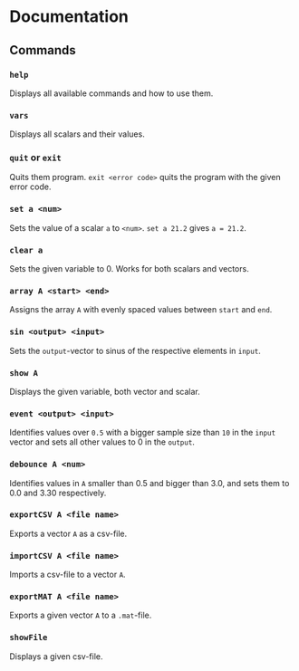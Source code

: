 # Documentation

## Commands

### `help`
          
Displays all available commands and how to use them.

### `vars`

Displays all scalars and their values.

### `quit` or `exit`

Quits them program. `exit <error code>` quits the program with the given error code.

### `set a <num>`

Sets the value of a scalar `a` to `<num>`. `set a 21.2` gives `a = 21.2`.

### `clear a`

Sets the given variable to 0. Works for both scalars and vectors.

### `array A <start> <end>`

Assigns the array `A` with evenly spaced values between `start` and `end`.

### `sin <output> <input>`

Sets the `output`-vector to sinus of the respective elements in `input`.

### `show A`

Displays the given variable, both vector and scalar.

### `event <output> <input>`

Identifies values over `0.5` with a bigger sample size than `10` in the `input` vector and sets all other values to 0 in the `output`.

### `debounce A <num>`

Identifies values in `A` smaller than 0.5 and bigger than 3.0, and sets them to 0.0 and 3.30 respectively.

### `exportCSV A <file name>`

Exports a vector `A` as a csv-file.

### `importCSV A <file name>`

Imports a csv-file to a vector `A`.

### `exportMAT A <file name>`

Exports a given vector `A` to a `.mat`-file.

### `showFile`

Displays a given csv-file.